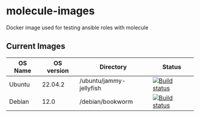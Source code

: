 # molecule-images

Docker image used for testing ansible roles with molecule

## Current Images

| OS Name      | OS version | Directory                | Status |
|--------------|------------|------------------------  | ------ |
| Ubuntu       | 22.04.2    | /ubuntu/jammy-jellyfish  | [![Build status](https://img.shields.io/badge/container-quay.io-blue)](https://quay.io/repository/pimvh/molecule-ubuntu-jammy-jellyfish) |
| Debian       | 12.0       | /debian/bookworm  | [![Build status](https://img.shields.io/badge/container-quay.io-blue)](https://quay.io/repository/pimvh/molecule-debian-bookworm) |
